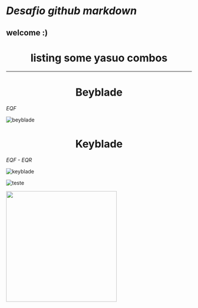 # ___Desafio github markdown___
## **welcome :)**

###  <h1  align="center"> listing some yasuo combos </h1> 
-----------------   

###  <h1  align="center"> Beyblade </h1> 
*EQF*

![beyblade](https://pa1.aminoapps.com/6801/8362c465e608b2eeccbacac856aa19d4a7e84eff_hq.gif)

###  <h1  align="center"> Keyblade </h1> 
*EQF - EQR*

![keyblade](https://media1.tenor.com/m/RgV82XAo0UEAAAAd/keyblade-airblade.gif)

![teste](https://media1.tenor.com/m/HXSGJgbzLzUAAAAd/yasuo-yasuo-combo.gif)

<a href="https://media1.tenor.com/m/RgV82XAo0UEAAAAd/keyblade-airblade.gif">
  <img src="https://media1.tenor.com/m/RgV82XAo0UEAAAAd/keyblade-airblade.gif" width="300">
</a>